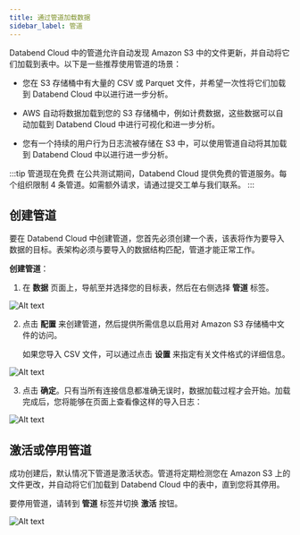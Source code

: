 ```yaml
---
title: 通过管道加载数据
sidebar_label: 管道
---
```


Databend Cloud 中的管道允许自动发现 Amazon S3 中的文件更新，并自动将它们加载到表中。以下是一些推荐使用管道的场景：

- 您在 S3 存储桶中有大量的 CSV 或 Parquet 文件，并希望一次性将它们加载到 Databend Cloud 中以进行进一步分析。

- AWS 自动将数据加载到您的 S3 存储桶中，例如计费数据，这些数据可以自动加载到 Databend Cloud 中进行可视化和进一步分析。

- 您有一个持续的用户行为日志流被存储在 S3 中，可以使用管道自动将其加载到 Databend Cloud 中以进行进一步分析。

:::tip 管道现在免费
在公共测试期间，Databend Cloud 提供免费的管道服务。每个组织限制 4 条管道。如需额外请求，请通过提交工单与我们联系。
:::

## 创建管道

要在 Databend Cloud 中创建管道，您首先必须创建一个表，该表将作为要导入数据的目标。表架构必须与要导入的数据结构匹配，管道才能正常工作。

**创建管道**：

1. 在 **数据** 页面上，导航至并选择您的目标表，然后在右侧选择 **管道** 标签。

![Alt text](@site/static/img/documents/loading-data/pipeline-1.png)

2. 点击 **配置** 来创建管道，然后提供所需信息以启用对 Amazon S3 存储桶中文件的访问。

    如果您导入 CSV 文件，可以通过点击 **设置** 来指定有关文件格式的详细信息。

![Alt text](@site/static/img/documents/loading-data/pipeline-2.png)

3. 点击 **确定**。只有当所有连接信息都准确无误时，数据加载过程才会开始。加载完成后，您将能够在页面上查看像这样的导入日志：

![Alt text](@site/static/img/documents/loading-data/pipeline-3.png)

## 激活或停用管道

成功创建后，默认情况下管道是激活状态。管道将定期检测您在 Amazon S3 上的文件更改，并自动将它们加载到 Databend Cloud 中的表中，直到您将其停用。

要停用管道，请转到 **管道** 标签并切换 **激活** 按钮。

![Alt text](@site/static/img/documents/loading-data/pipeline-4.png)
